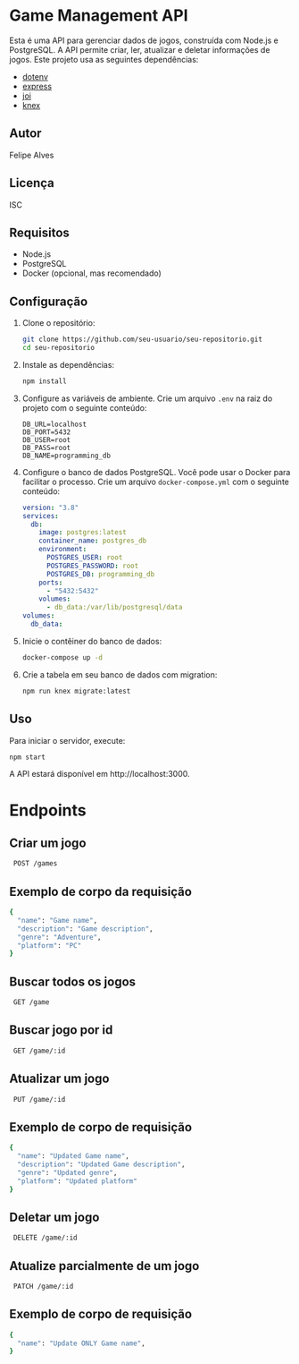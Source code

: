 # Game Management API

Esta é uma API para gerenciar dados de jogos, construída com Node.js e PostgreSQL. A API permite criar, ler, atualizar e deletar informações de jogos. Este projeto usa as seguintes dependências:

- [dotenv](https://www.npmjs.com/package/dotenv)
- [express](https://www.npmjs.com/package/express)
- [joi](https://www.npmjs.com/package/joi)
- [knex](https://www.npmjs.com/package/knex)

## Autor

Felipe Alves

## Licença

ISC

## Requisitos

- Node.js
- PostgreSQL
- Docker (opcional, mas recomendado)

## Configuração

1. Clone o repositório:

   ```sh
   git clone https://github.com/seu-usuario/seu-repositorio.git
   cd seu-repositorio
   ```

2. Instale as dependências:

   ```sh
   npm install
   ```

3. Configure as variáveis de ambiente. Crie um arquivo `.env` na raiz do projeto com o seguinte conteúdo:

   ```env
   DB_URL=localhost
   DB_PORT=5432
   DB_USER=root
   DB_PASS=root
   DB_NAME=programming_db
   ```

4. Configure o banco de dados PostgreSQL. Você pode usar o Docker para facilitar o processo. Crie um arquivo `docker-compose.yml` com o seguinte conteúdo:

   ```yaml
   version: "3.8"
   services:
     db:
       image: postgres:latest
       container_name: postgres_db
       environment:
         POSTGRES_USER: root
         POSTGRES_PASSWORD: root
         POSTGRES_DB: programming_db
       ports:
         - "5432:5432"
       volumes:
         - db_data:/var/lib/postgresql/data
   volumes:
     db_data:
   ```

5. Inicie o contêiner do banco de dados:

   ```sh
   docker-compose up -d
   ```

6. Crie a tabela em seu banco de dados com migration:

   ```sh
   npm run knex migrate:latest
   ```

## Uso

Para iniciar o servidor, execute:

```sh
npm start
```

A API estará disponível em http://localhost:3000.

# Endpoints

## Criar um jogo

```sh
 POST /games
```

## Exemplo de corpo da requisição

```sh
{
  "name": "Game name",
  "description": "Game description",
  "genre": "Adventure",
  "platform": "PC"
}
```

## Buscar todos os jogos

```sh
 GET /game
```

## Buscar jogo por id

```sh
 GET /game/:id
```

## Atualizar um jogo

```sh
 PUT /game/:id
```

## Exemplo de corpo de requisição

```sh
{
  "name": "Updated Game name",
  "description": "Updated Game description",
  "genre": "Updated genre",
  "platform": "Updated platform"
}
```

## Deletar um jogo

```sh
 DELETE /game/:id
```

## Atualize parcialmente de um jogo

```sh
 PATCH /game/:id
```

## Exemplo de corpo de requisição

```sh
{
  "name": "Update ONLY Game name",
}
```
